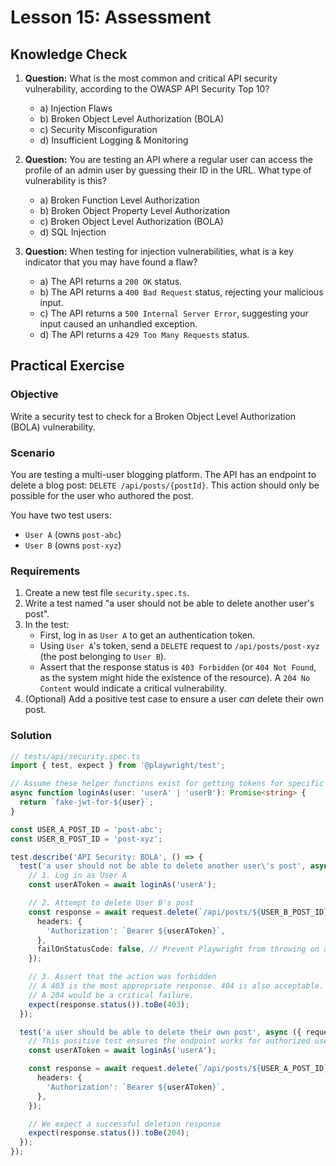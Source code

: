 # Lesson 15: Assessment

## Knowledge Check

1.  **Question:** What is the most common and critical API security vulnerability, according to the OWASP API Security Top 10?
    *   a) Injection Flaws
    *   b) Broken Object Level Authorization (BOLA)
    *   c) Security Misconfiguration
    *   d) Insufficient Logging & Monitoring

2.  **Question:** You are testing an API where a regular user can access the profile of an admin user by guessing their ID in the URL. What type of vulnerability is this?
    *   a) Broken Function Level Authorization
    *   b) Broken Object Property Level Authorization
    *   c) Broken Object Level Authorization (BOLA)
    *   d) SQL Injection

3.  **Question:** When testing for injection vulnerabilities, what is a key indicator that you may have found a flaw?
    *   a) The API returns a `200 OK` status.
    *   b) The API returns a `400 Bad Request` status, rejecting your malicious input.
    *   c) The API returns a `500 Internal Server Error`, suggesting your input caused an unhandled exception.
    *   d) The API returns a `429 Too Many Requests` status.

## Practical Exercise

### Objective

Write a security test to check for a Broken Object Level Authorization (BOLA) vulnerability.

### Scenario

You are testing a multi-user blogging platform. The API has an endpoint to delete a blog post: `DELETE /api/posts/{postId}`. This action should only be possible for the user who authored the post.

You have two test users:
-   `User A` (owns `post-abc`)
-   `User B` (owns `post-xyz`)

### Requirements

1.  Create a new test file `security.spec.ts`.
2.  Write a test named "a user should not be able to delete another user's post".
3.  In the test:
    *   First, log in as `User A` to get an authentication token.
    *   Using `User A`'s token, send a `DELETE` request to `/api/posts/post-xyz` (the post belonging to `User B`).
    *   Assert that the response status is `403 Forbidden` (or `404 Not Found`, as the system might hide the existence of the resource). A `204 No Content` would indicate a critical vulnerability.
4.  (Optional) Add a positive test case to ensure a user *can* delete their own post.

### Solution

```typescript
// tests/api/security.spec.ts
import { test, expect } from '@playwright/test';

// Assume these helper functions exist for getting tokens for specific test users.
async function loginAs(user: 'userA' | 'userB'): Promise<string> {
  return `fake-jwt-for-${user}`;
}

const USER_A_POST_ID = 'post-abc';
const USER_B_POST_ID = 'post-xyz';

test.describe('API Security: BOLA', () => {
  test('a user should not be able to delete another user\'s post', async ({ request }) => {
    // 1. Log in as User A
    const userAToken = await loginAs('userA');

    // 2. Attempt to delete User B's post
    const response = await request.delete(`/api/posts/${USER_B_POST_ID}`, {
      headers: {
        'Authorization': `Bearer ${userAToken}`,
      },
      failOnStatusCode: false, // Prevent Playwright from throwing on a 4xx/5xx status
    });

    // 3. Assert that the action was forbidden
    // A 403 is the most appropriate response. 404 is also acceptable.
    // A 204 would be a critical failure.
    expect(response.status()).toBe(403);
  });

  test('a user should be able to delete their own post', async ({ request }) => {
    // This positive test ensures the endpoint works for authorized users.
    const userAToken = await loginAs('userA');

    const response = await request.delete(`/api/posts/${USER_A_POST_ID}`, {
      headers: {
        'Authorization': `Bearer ${userAToken}`,
      },
    });

    // We expect a successful deletion response
    expect(response.status()).toBe(204);
  });
});
